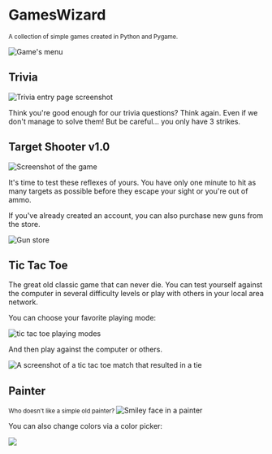 # GamesWizard

<small>A collection of simple games created in Python and Pygame.</small>

<img src="./screenshots/menu.png" alt="Game's menu">

<h2>Trivia</h2>
<img src="./screenshots/trivia.png" alt="Trivia entry page screenshot">
<p>Think you're good enough for our trivia questions? Think again.
Even if we don't manage to solve them! But be careful... you only have 3 strikes.  
</p>

<h2>Target Shooter v1.0</h2>
<img src="./screenshots/shootingGame.png" alt="Screenshot of the game">
<p>It's time to test these reflexes of yours. You have only one minute to hit as many targets as possible before they escape your sight or you're out of ammo.
</p>

<p>If you've already created an account, you can also purchase new guns from the store. </p>

<img src="./screenshots/inventory.png" alt="Gun store">

<h2> Tic Tac Toe</h2>
<p>The great old classic game that can never die. You can test yourself against the computer in several difficulty levels
or play with others in your local area network.
</p>

<p>You can  choose your favorite playing mode: </p>

<img src="./screenshots/ticTacToeModes.png" alt="tic tac toe playing modes">

<p>And then play against the computer or others.</p>

<img src="./screenshots/ticTacToe.png" alt="A screenshot of a tic tac toe match that resulted in a tie">


<h2>Painter</h2>
<small>Who doesn't like a simple old painter? </small>
<img src="./screenshots/painter.png" alt="Smiley face in a painter">

<p>You can also change colors via a color picker: </p>

<img src="./screenshots/painterColorPicker.png">
